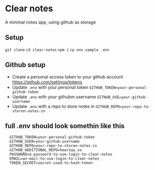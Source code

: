 # Clear notes
A minimal notes app, using github as storage

## Setup
`git clone`
`cd clear-notes`
`npm i`
`cp env.sample .env`

## Github setup
* Create a personal access token to your github account https://github.com/settings/tokens
* Update `.env` with your personal token `GITHUB_TOKEN=your-personal-github-token`
* Update `.env` with your githubm username `GITHUB_USE=your-github-username`
* Update `.env` with a repo to store notes in `GITHUB_REPO=your-repo-to-storen-notes-in`






## full .env should look somethin like this
```
  GITHUB_TOKEN=your-personal-github-token
  GITHUB_USER=your-github-username
  GITHUB_REPO=your-repo-to-storen-notes-in
  GITHUB_ADDITIONAL_REPO=hearsay.se
  PASSWORD=a-password-to-use-login-to-clear-notes
  EMAIL=an-mail-to-use-login-to-clear-notes
  TOKEN_SECRET=secret-used-to-hash-token
```


